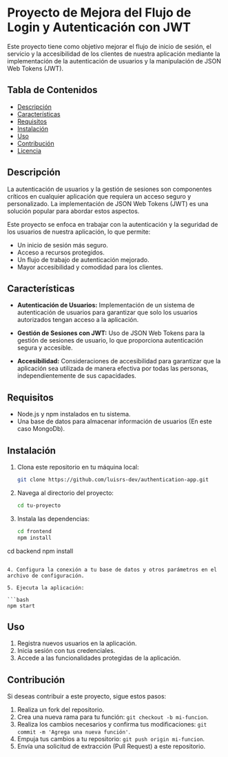 # Proyecto de Mejora del Flujo de Login y Autenticación con JWT

Este proyecto tiene como objetivo mejorar el flujo de inicio de sesión, el servicio y la accesibilidad de los clientes de nuestra aplicación mediante la implementación de la autenticación de usuarios y la manipulación de JSON Web Tokens (JWT).

## Tabla de Contenidos

- [Descripción](#descripción)
- [Características](#características)
- [Requisitos](#requisitos)
- [Instalación](#instalación)
- [Uso](#uso)
- [Contribución](#contribución)
- [Licencia](#licencia)

## Descripción

La autenticación de usuarios y la gestión de sesiones son componentes críticos en cualquier aplicación que requiera un acceso seguro y personalizado. La implementación de JSON Web Tokens (JWT) es una solución popular para abordar estos aspectos.

Este proyecto se enfoca en trabajar con la autenticación y la seguridad de los usuarios de nuestra aplicación, lo que permite:

- Un inicio de sesión más seguro.
- Acceso a recursos protegidos.
- Un flujo de trabajo de autenticación mejorado.
- Mayor accesibilidad y comodidad para los clientes.

## Características

- **Autenticación de Usuarios:** Implementación de un sistema de autenticación de usuarios para garantizar que solo los usuarios autorizados tengan acceso a la aplicación.

- **Gestión de Sesiones con JWT:** Uso de JSON Web Tokens para la gestión de sesiones de usuario, lo que proporciona autenticación segura y accesible.

- **Accesibilidad:** Consideraciones de accesibilidad para garantizar que la aplicación sea utilizada de manera efectiva por todas las personas, independientemente de sus capacidades.

## Requisitos

- Node.js y npm instalados en tu sistema.
- Una base de datos para almacenar información de usuarios (En este caso MongoDb).

## Instalación

1. Clona este repositorio en tu máquina local:

   ```bash
   git clone https://github.com/luisrs-dev/authentication-app.git
   ```

2. Navega al directorio del proyecto:

   ```bash
   cd tu-proyecto
   ```

3. Instala las dependencias:

   ```bash
   cd frontend 
   npm install

cd backend
npm install

   ```

4. Configura la conexión a tu base de datos y otros parámetros en el archivo de configuración.

5. Ejecuta la aplicación:

   ```bash
   npm start
   ```

## Uso

1. Registra nuevos usuarios en la aplicación.
2. Inicia sesión con tus credenciales.
3. Accede a las funcionalidades protegidas de la aplicación.

## Contribución

Si deseas contribuir a este proyecto, sigue estos pasos:

1. Realiza un fork del repositorio.
2. Crea una nueva rama para tu función: `git checkout -b mi-funcion`.
3. Realiza los cambios necesarios y confirma tus modificaciones: `git commit -m 'Agrega una nueva función'`.
4. Empuja tus cambios a tu repositorio: `git push origin mi-funcion`.
5. Envía una solicitud de extracción (Pull Request) a este repositorio.
